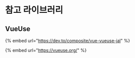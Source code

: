 # 참고 라이브러리

## VueUse

{% embed url="https://dev.to/composite/vue-vueuse-jal" %}

{% embed url="https://vueuse.org/" %}






